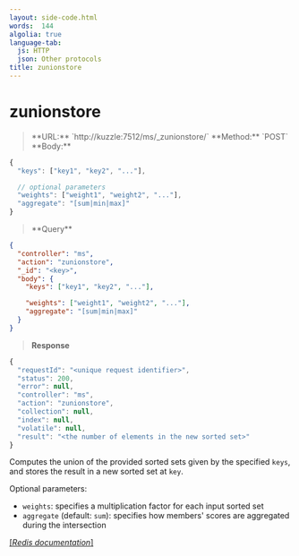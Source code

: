 ```yaml
---
layout: side-code.html
words:  144
algolia: true
language-tab:
  js: HTTP
  json: Other protocols
title: zunionstore
---
```


# zunionstore




<blockquote class="js">
<p>
**URL:** `http://kuzzle:7512/ms/_zunionstore/<key>`  
**Method:** `POST`  
**Body:**
</p>
</blockquote>


```javascript
{
  "keys": ["key1", "key2", "..."],

  // optional parameters
  "weights": ["weight1", "weight2", "..."],
  "aggregate": "[sum|min|max]"
}
```



<blockquote class="json">
<p>
**Query**
</p>
</blockquote>


```json
{
  "controller": "ms",
  "action": "zunionstore",
  "_id": "<key>",
  "body": {
    "keys": ["key1", "key2", "..."],

    "weights": ["weight1", "weight2", "..."],
    "aggregate": "[sum|min|max]"
  }
}
```

>**Response**

```javascript
{
  "requestId": "<unique request identifier>",
  "status": 200,
  "error": null,
  "controller": "ms",
  "action": "zunionstore",
  "collection": null,
  "index": null,
  "volatile": null,
  "result": "<the number of elements in the new sorted set>"
}
```

Computes the union of the provided sorted sets given by the specified `keys`, and stores the result in a new sorted set at `key`.

Optional parameters:

* `weights`: specifies a multiplication factor for each input sorted set
* `aggregate` (default: `sum`): specifies how members' scores are aggregated during the intersection

[[_Redis documentation_]](https://redis.io/commands/zunionstore)
